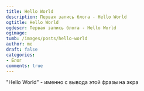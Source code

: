 ```yaml
---
title: Hello World
description: Первая запись блога - Hello World
ogtitle: Hello World
ogdescr: Первая запись блога - Hello World
ogimage:
tumb: /images/posts/hello-world
author: me
draft: false
categories:
- Блог
comments: true
---
```

"Hello World" - именно с вывода этой фразы на экра

